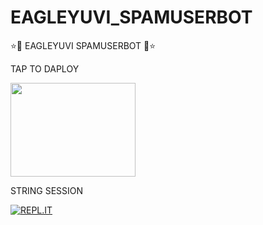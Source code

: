 # EAGLEYUVI_SPAMUSERBOT
<h> ⭐🌟 EAGLEYUVI SPAMUSERBOT 🌟⭐ </h>



<h> TAP TO DAPLOY </h>

<p align=""><a href="https://heroku.com/deploy?template=https://github.com/EAGLEMAFIA0001/EAGLEYUVI_SPAMUSERBOT">
<img src="https://img.shields.io/badge/Deploy%20To%20Heroku-aqua?style=flat&logo=heroku" width="200" height="150.100" /></a></p>

<H>STRING SESSION</H>

[![REPL.IT](https://img.shields.io/badge/repl.it-generateString-yellowgreen )](https://replit.com/@SUKHPAL443/DARKCOBRA-1#main.py)




